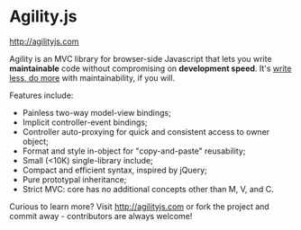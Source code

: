# Agility.js
 
http://agilityjs.com

Agility is an MVC library for browser-side Javascript that lets you write **maintainable** code without compromising on **development speed**. It's [write less, do more](http://www.jquery.com) with maintainability, if you will. 

Features include:

+ Painless two-way model-view bindings;
+ Implicit controller-event bindings;
+ Controller auto-proxying for quick and consistent access to owner object;
+ Format and style in-object for "copy-and-paste" reusability;
+ Small (<10K) single-library include;
+ Compact and efficient syntax, inspired by jQuery;
+ Pure prototypal inheritance;
+ Strict MVC: core has no additional concepts other than M, V, and C.

Curious to learn more? Visit http://agilityjs.com or fork the project and commit away - contributors are always welcome!
